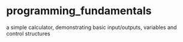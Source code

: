 # programming_fundamentals
a simple calculator, demonstrating basic input/outputs, variables and control structures
